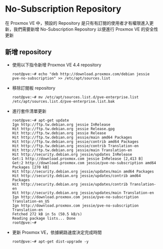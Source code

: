 No-Subscription Repository
=

在 Proxmox VE 中，預設的 Repository 是只有有訂閱的使用者才有權限進入更新，我們需要新增 No-Subscription Repository 以便進行 Proxmox VE 的安全性更新

## 新增 repository

- 使用以下指令新增 Proxmox VE 4.4 repository

    ```
    root@pve:~# echo "deb http://download.proxmox.com/debian jessie pve-no-subscription" >> /etc/apt/sources.list
    ```

- 移除訂閱板 repository
    
    ```
    root@pve:~# mv /etc/apt/sources.list.d/pve-enterprise.list /etc/apt/sources.list.d/pve-enterprise.list.bak
    ```

- 進行套件清單更新
    
    ```
    root@pve:~# apt-get update 
    Ign http://ftp.tw.debian.org jessie InRelease
    Hit http://ftp.tw.debian.org jessie Release.gpg                             
    Hit http://ftp.tw.debian.org jessie Release                                 
    Hit http://ftp.tw.debian.org jessie/main amd64 Packages                                           
    Hit http://ftp.tw.debian.org jessie/contrib amd64 Packages                                  
    Hit http://ftp.tw.debian.org jessie/contrib Translation-en                                  
    Hit http://ftp.tw.debian.org jessie/main Translation-en                                                    
    Hit http://security.debian.org jessie/updates InRelease                                                    
    Get:1 http://download.proxmox.com jessie InRelease [2,413 B]                                               
    Get:2 http://download.proxmox.com jessie/pve-no-subscription amd64 Packages [270 kB]
    Hit http://security.debian.org jessie/updates/main amd64 Packages            
    Hit http://security.debian.org jessie/updates/contrib amd64 Packages
    Hit http://security.debian.org jessie/updates/contrib Translation-en
    Hit http://security.debian.org jessie/updates/main Translation-en
    Ign http://download.proxmox.com jessie/pve-no-subscription Translation-en_US
    Ign http://download.proxmox.com jessie/pve-no-subscription Translation-en
    Fetched 272 kB in 5s (50.5 kB/s)
    Reading package lists... Done
    root@pve:~#
    ```

- 更新 Proxmox VE，依據網路速度決定完成時間

    ```
    root@pve:~# apt-get dist-upgrade -y
    ```

